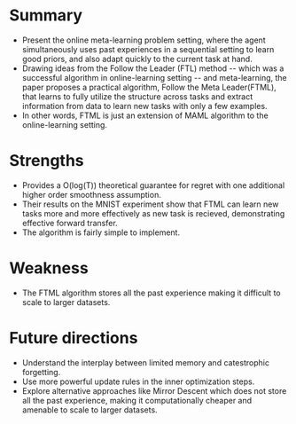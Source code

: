 # Summary
* Present the online meta-learning problem setting, where the agent simultaneously uses past experiences in a sequential setting to learn good priors, and also adapt quickly to the current task at hand.
* Drawing ideas from the Follow the Leader (FTL) method -- which was a successful algorithm in online-learning setting -- and meta-learning, the paper proposes a practical algorithm, Follow the Meta Leader(FTML), that learns to fully utilize the structure across tasks and extract information from data to learn new tasks with only a few examples.
* In other words, FTML is just an extension of MAML algorithm to the online-learning setting.
# Strengths
* Provides a O(log(T)) theoretical guarantee for regret with one additional higher order smoothness assumption.
* Their results on the MNIST experiment show that FTML can learn new tasks more and more effectively as new task is recieved, demonstrating effective forward transfer.
* The algorithm is fairly simple to implement.
# Weakness
* The FTML algorithm stores all the past experience making it difficult to scale to larger datasets.
# Future directions
* Understand the interplay between limited memory and catestrophic forgetting.
* Use more powerful update rules in the inner optimization steps.
* Explore alternative approaches like Mirror Descent which does not store all the past experience, making it computationally cheaper and amenable to scale to larger datasets.

